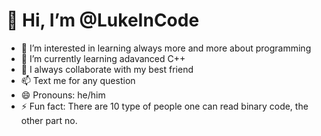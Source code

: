 # 👋 Hi, I’m @LukeInCode
- 👀 I’m interested in learning always more and more about programming
- 🌱 I’m currently learning adavanced C++
- 💞️ I always collaborate with my best friend
- 📫 Text me for any question
- 😄 Pronouns: he/him
- ⚡ Fun fact: There are 10 type of people one can read binary code, the other part no.
<!---
LukeInCode/LukeInCode is a ✨ special ✨ repository because its `README.md` (this file) appears on your GitHub profile.
You can click the Preview link to take a look at your changes.
--->
